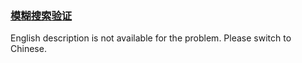 ### [模糊搜索验证](https://leetcode.com/problems/zheng-ze-biao-da-shi-pi-pei-lcof)

English description is not available for the problem. Please switch to Chinese.